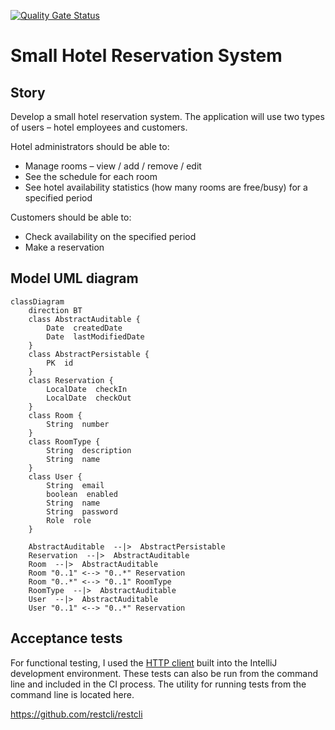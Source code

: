 [![Quality Gate Status](https://sonarcloud.io/api/project_badges/measure?project=rabestro_wandoo-hotel-reservation-system&metric=alert_status)](https://sonarcloud.io/summary/new_code?id=rabestro_wandoo-hotel-reservation-system)
# Small Hotel Reservation System
## Story

Develop a small hotel reservation system. The application will use two types of users – hotel employees and customers.

Hotel administrators should be able to:

- Manage rooms – view / add / remove / edit
- See the schedule for each room
- See hotel availability statistics (how many rooms are free/busy) for a specified period

Customers should be able to:

- Check availability on the specified period
- Make a reservation

## Model UML diagram

```mermaid
classDiagram
    direction BT
    class AbstractAuditable {
        Date  createdDate
        Date  lastModifiedDate
    }
    class AbstractPersistable {
        PK  id
    }
    class Reservation {
        LocalDate  checkIn
        LocalDate  checkOut
    }
    class Room {
        String  number
    }
    class RoomType {
        String  description
        String  name
    }
    class User {
        String  email
        boolean  enabled
        String  name
        String  password
        Role  role
    }
    
    AbstractAuditable  --|>  AbstractPersistable 
    Reservation  --|>  AbstractAuditable 
    Room  --|>  AbstractAuditable 
    Room "0..1" <--> "0..*" Reservation 
    Room "0..*" <--> "0..1" RoomType 
    RoomType  --|>  AbstractAuditable 
    User  --|>  AbstractAuditable 
    User "0..1" <--> "0..*" Reservation 

```

## Acceptance tests

For functional testing, I used the [HTTP client](https://www.jetbrains.com/help/idea/http-client-in-product-code-editor.html) built into the IntelliJ development environment. These tests can also be run from the command line and included in the CI process. The utility for running tests from the command line is located here.

https://github.com/restcli/restcli
